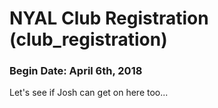 # NYAL Club Registration (club_registration)
### Begin Date: April 6th, 2018
Let's see if Josh can get on here too...
